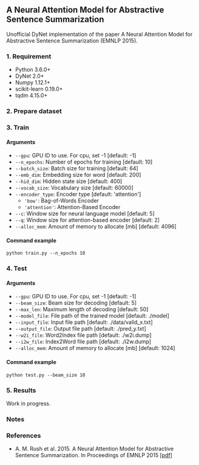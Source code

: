 ## A Neural Attention Model for Abstractive Sentence Summarization
Unofficial DyNet implementation of the paper A Neural Attention Model for Abstractive Sentence Summarization (EMNLP 2015).

### 1. Requirement
- Python 3.6.0+
- DyNet 2.0+
- Numpy 1.12.1+
- scikit-learn 0.19.0+
- tqdm 4.15.0+

### 2. Prepare dataset

### 3. Train
#### Arguments
- `--gpu`: GPU ID to use. For cpu, set -1 [default: -1]
- `--n_epochs`: Number of epochs for training [default: 10]
- `--batch_size`: Batch size for training [default: 64]
- `--emb_dim`: Embedding size for word [default: 200]
- `--hid_dim`: Hidden state size [default: 400]
- `--vocab_size`: Vocabulary size [default: 60000]
- `--encoder_type`: Encoder type [default: \'attention\']
    - `'bow'`: Bag-of-Words Encoder
    - `'attention'`: Attention-Based Encoder
- `--c`: Window size for neural language model [default: 5]
- `--q`: Window size for attention-based encoder [default: 2]
- `--alloc_mem`: Amount of memory to allocate [mb] [default: 4096]

#### Command example
```
python train.py --n_epochs 10
```

### 4. Test
#### Arguments
- `--gpu`: GPU ID to use. For cpu, set -1 [default: -1]
- `--beam_size`: Beam size for decoding [default: 5]
- `--max_len`: Maximum length of decoding [default: 50]
- `--model_file`: File path of the trained model [default: ./model]
- `--input_file`: Input file path [default: ./data/valid_x.txt]
- `--output_file`: Output file path [default: ./pred_y.txt]
- `--w2i_file`: Word2Index file path [default: ./w2i.dump]
- `--i2w_file`: Index2Word file path [default: ./i2w.dump]
- `--alloc_mem`: Amount of memory to allocate [mb] [default: 1024]

#### Command example
```
python test.py --beam_size 10
```

### 5. Results
Work in progress.

### Notes

### References
- A. M. Rush et al. 2015. A Neural Attention Model for Abstractive Sentence Summarization. In Proceedings of EMNLP 2015 \[[pdf\]](http://aclweb.org/anthology/D/D15/D15-1044.pdf)
